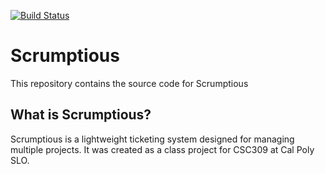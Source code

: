 [![Build Status](https://travis-ci.org/spencerklawans/scrumptious.svg?branch=master)](https://travis-ci.org/spencerklawans/scrumptious)

# Scrumptious

This repository contains the source code for Scrumptious

## What is Scrumptious?

Scrumptious is a lightweight ticketing system designed for managing multiple projects. It was created as a class project for CSC309 at Cal Poly SLO.
